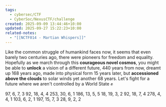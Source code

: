 ```yaml
---
tags:
  - cybersec/CTF
  - CyberSoc/NexusCTF/challenge
created: 2025-09-09 13:44:46+10:00
updated: 2025-09-27 15:22:23+10:00
related-notes:
  - "[[NCTF014 - Martian Whispers]]"
---
```

Like the common struggle of humankind faces now, it seems that even barely two centuries ago, there were pioneers for freedom and equality. Hopefully as we march through this **courageous novel cosmos**, you might be able to **unlock** a vision of a different future, 440 years from now, dreamt up 168 years ago, made into physical form 15 years later, but **accessioned above the clouds** to solar winds yet another 68 years. Let's fight for a future where we aren't controlled by a World State ✊

97, 6, 7, 3
92, 18, 4, 4
253, 30, 6, 1
186, 13, 5, 5
18, 19, 3, 2
92, 18, 7, 4
278, 4, 4, 1
103, 6, 2, 1
197, 15, 7, 3
28, 9, 2, 2
